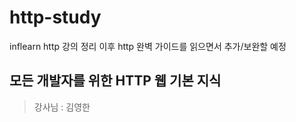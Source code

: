 # http-study
inflearn http 강의 정리
이후 http 완벽 가이드를 읽으면서 추가/보완할 예정

## 모든 개발자를 위한 HTTP 웹 기본 지식
> 강사님 : 김영한


